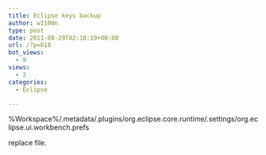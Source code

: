 ```yaml
---
title: Eclipse keys backup
author: w1100n
type: post
date: 2011-08-29T02:18:19+00:00
url: /?p=618
bot_views:
  - 9
views:
  - 2
categories:
  - Eclipse

---
```

%Workspace%/.metadata/.plugins/org.eclipse.core.runtime/.settings/org.eclipse.ui.workbench.prefs

replace file.